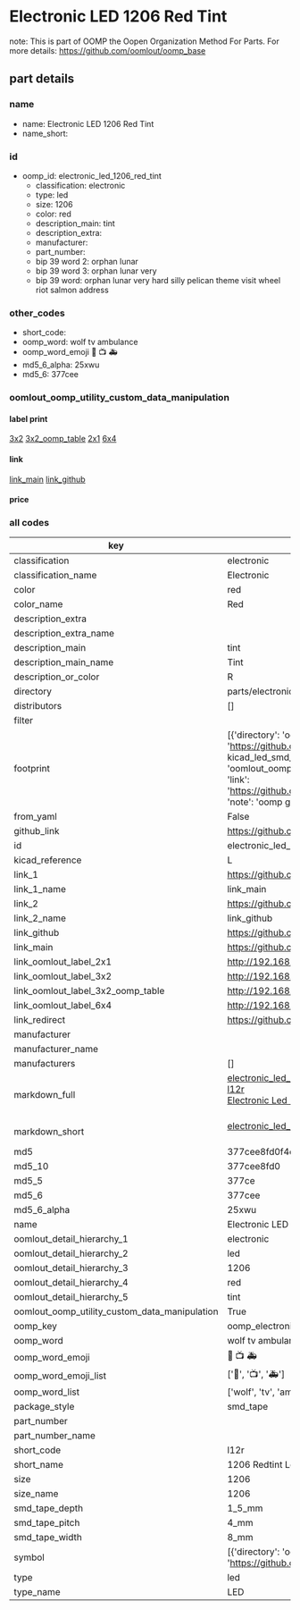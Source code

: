 # Electronic LED 1206 Red Tint  

note: This is part of OOMP the Oopen Organization Method For Parts. For more details: https://github.com/oomlout/oomp_base

##  part details
  







### name
* name: Electronic LED 1206 Red Tint
* name_short: 
### id
* oomp_id: electronic_led_1206_red_tint
  * classification: electronic
  * type: led
  * size: 1206
  * color: red
  * description_main: tint
  * description_extra: 
  * manufacturer: 
  * part_number: 
  * bip 39 word 2: orphan lunar
  * bip 39 word 3: orphan lunar very
  * bip 39 word: orphan lunar very hard silly pelican theme visit wheel riot salmon address

### other_codes
* short_code: 
* oomp_word: wolf tv ambulance
* oomp_word_emoji :wolf: :tv: :ambulance:
* md5_6_alpha: 25xwu
* md5_6: 377cee






### oomlout_oomp_utility_custom_data_manipulation
#### label print
[3x2](http://192.168.1.245:1112/?label=oomp%2025xwu)
[3x2_oomp_table](http://192.168.1.108:1112/?label=oomp%2025xwu)
[2x1](http://192.168.1.242:1112/?label=oomp%2025xwu)
[6x4](http://192.168.1.55:1112/?label=oomp%2025xwu)    

#### link

[link_main](https://github.com/oomlout/oomlout_oomp_version_1_messy/tree/main/parts/electronic_led_1206_red_tint) [link_github](https://github.com/oomlout/oomlout_oomp_version_1_messy/tree/main/parts/electronic_led_1206_red_tint)                             

#### price







### all codes 
| key | value |  
| --- | --- |  
| classification | electronic |  
| classification_name | Electronic |  
| color | red |  
| color_name | Red |  
| description_extra |  |  
| description_extra_name |  |  
| description_main | tint |  
| description_main_name | Tint |  
| description_or_color | R  |  
| directory | parts/electronic_led_1206_red_tint |  
| distributors | [] |  
| filter |  |  
| footprint | [{'directory': 'oomlout_oomp_footprint_bot/footprints/kicad_led_smd_led_1206_3216metric//working/working.kicad_mod', 'index': 0, 'link': 'https://github.com/oomlout/oomlout_oomp_footprint_bot/tree/main/foootprntss/kicad_led_smd_led_1206_3216metric', 'note': 'source footprint kicad_led_smd_led_1206_3216metric', 'oomp_key': 'oomp_kicad_led_smd_led_1206_3216metric'}, {'directory': 'oomlout_oomp_footprint_bot/footprints/oomlout_oomlout_oomp_part_footprints_l12r_electronic_led_1206_red_tint//working/working.kicad_mod', 'index': 1, 'link': 'https://github.com/oomlout/oomlout_oomp_footprint_bot/tree/main/foootprntss/oomlout_oomlout_oomp_part_footprints_l12r_electronic_led_1206_red_tint', 'note': 'oomp generated footprint', 'oomp_key': 'oomp_oomlout_oomlout_oomp_part_footprints_l12r_electronic_led_1206_red_tint'}] |  
| from_yaml | False |  
| github_link | https://github.com/oomlout/oomlout_oomp_part_src/tree/main/parts/electronic_led_1206_red_tint |  
| id | electronic_led_1206_red_tint |  
| kicad_reference | L |  
| link_1 | https://github.com/oomlout/oomlout_oomp_version_1_messy/tree/main/parts/electronic_led_1206_red_tint |  
| link_1_name | link_main |  
| link_2 | https://github.com/oomlout/oomlout_oomp_version_1_messy/tree/main/parts/electronic_led_1206_red_tint |  
| link_2_name | link_github |  
| link_github | https://github.com/oomlout/oomlout_oomp_version_1_messy/tree/main/parts/electronic_led_1206_red_tint |  
| link_main | https://github.com/oomlout/oomlout_oomp_version_1_messy/tree/main/parts/electronic_led_1206_red_tint |  
| link_oomlout_label_2x1 | http://192.168.1.242:1112/?label=oomp%2025xwu |  
| link_oomlout_label_3x2 | http://192.168.1.245:1112/?label=oomp%2025xwu |  
| link_oomlout_label_3x2_oomp_table | http://192.168.1.108:1112/?label=oomp%2025xwu |  
| link_oomlout_label_6x4 | http://192.168.1.55:1112/?label=oomp%2025xwu |  
| link_redirect | https://github.com/oomlout/oomlout_oomp_version_1_messy/tree/main/parts/electronic_led_1206_red_tint |  
| manufacturer |  |  
| manufacturer_name |  |  
| manufacturers | [] |  
| markdown_full | [electronic_led_1206_red_tint](none)<br>[l12r](none)<br>[Electronic Led 1206 Red Tint](none)<br><br> |  
| markdown_short | [electronic_led_1206_red_tint](none)<br><br> |  
| md5 | 377cee8fd0f4dc0289645693e5e144e6 |  
| md5_10 | 377cee8fd0 |  
| md5_5 | 377ce |  
| md5_6 | 377cee |  
| md5_6_alpha | 25xwu |  
| name | Electronic LED 1206 Red Tint |  
| oomlout_detail_hierarchy_1 | electronic |  
| oomlout_detail_hierarchy_2 | led |  
| oomlout_detail_hierarchy_3 | 1206 |  
| oomlout_detail_hierarchy_4 | red |  
| oomlout_detail_hierarchy_5 | tint |  
| oomlout_oomp_utility_custom_data_manipulation | True |  
| oomp_key | oomp_electronic_led_1206_red_tint |  
| oomp_word | wolf tv ambulance |  
| oomp_word_emoji | :wolf: :tv: :ambulance: |  
| oomp_word_emoji_list | [':wolf:', ':tv:', ':ambulance:'] |  
| oomp_word_list | ['wolf', 'tv', 'ambulance'] |  
| package_style | smd_tape |  
| part_number |  |  
| part_number_name |  |  
| short_code | l12r |  
| short_name | 1206 Redtint Led |  
| size | 1206 |  
| size_name | 1206 |  
| smd_tape_depth | 1_5_mm |  
| smd_tape_pitch | 4_mm |  
| smd_tape_width | 8_mm |  
| symbol | [{'directory': 'oomlout_oomp_symbol_bot/symbols/kicad_device_led//working/working.kicad_sym', 'index': 0, 'link': 'https://github.com/oomlout/oomlout_oomp_symbol_bot/tree/main/symbols/kicad_device_led', 'oomp_key': 'oomp_kicad_device_led'}] |  
| type | led |  
| type_name | LED |  
